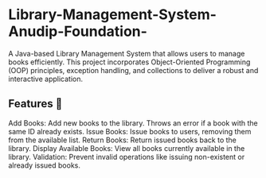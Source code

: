 # Library-Management-System-Anudip-Foundation-
A Java-based Library Management System that allows users to manage books efficiently. This project incorporates Object-Oriented Programming (OOP) principles, exception handling, and collections to deliver a robust and interactive application.

## Features 🚀
Add Books: Add new books to the library.
Throws an error if a book with the same ID already exists.
Issue Books: Issue books to users, removing them from the available list.
Return Books: Return issued books back to the library.
Display Available Books: View all books currently available in the library.
Validation: Prevent invalid operations like issuing non-existent or already issued books.
